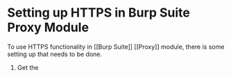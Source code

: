 # Setting up HTTPS in Burp Suite Proxy Module

To use HTTPS functionality in [[Burp Suite]] [[Proxy]] module, there is some setting up that needs to be done.

1. Get the 